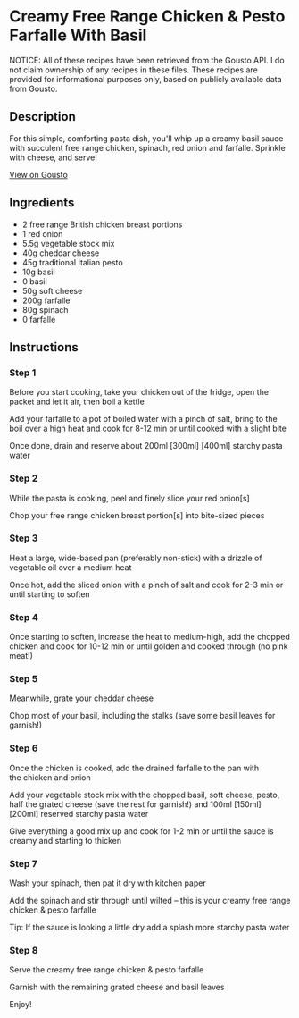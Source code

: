 # Creamy Free Range Chicken & Pesto Farfalle With Basil

NOTICE: All of these recipes have been retrieved from the Gousto API. I do not claim ownership of any recipes in these files. These recipes are provided for informational purposes only, based on publicly available data from Gousto.

## Description

For this simple, comforting pasta dish, you'll whip up a creamy basil sauce with succulent free range chicken, spinach, red onion and farfalle. Sprinkle with cheese, and serve!

[View on Gousto](https://www.gousto.co.uk/recipes/cookbook/creamy-free-range-chicken-pesto-farfalle-with-basil)

## Ingredients

- 2 free range British chicken breast portions
- 1 red onion
- 5.5g vegetable stock mix
- 40g cheddar cheese
- 45g traditional Italian pesto
- 10g basil
- 0 basil
- 50g soft cheese
- 200g farfalle 
- 80g spinach
- 0 farfalle

## Instructions


### Step 1

Before you start cooking, take your chicken out of the fridge, open the packet and let it air, then boil a kettle

Add your farfalle to a pot of boiled water with a pinch of salt, bring to the boil over a high heat and cook for 8-12 min or until cooked with a slight bite

Once done, drain and reserve about 200ml<span class="text-purple"> [300ml] </span><span class="text-danger">[400ml] </span>starchy pasta water


### Step 2

While the pasta is cooking, peel and finely slice your red onion[s]

Chop your free range chicken breast portion[s] into bite-sized pieces


### Step 3

Heat a large, wide-based pan (preferably non-stick) with a drizzle of vegetable oil over a medium heat

Once hot, add the sliced onion with a pinch of salt and cook for 2-3 min or until starting to soften


### Step 4

Once starting to soften, increase the heat to medium-high, add the chopped chicken and cook for 10-12 min or until golden and cooked through (no pink meat!)


### Step 5

Meanwhile, grate your cheddar cheese

Chop most of your basil, including the stalks (save some basil leaves for garnish!)


### Step 6

Once the chicken is cooked, add the drained farfalle to the pan with the chicken and onion

Add your vegetable stock mix with the chopped basil, soft cheese, pesto, half the grated cheese (save the rest for garnish!) and 100ml <span class="text-purple">[150ml] </span><span class="text-danger">[200ml] </span>reserved starchy pasta water

Give everything a good mix up and cook for 1-2 min or until the sauce is creamy and starting to thicken


### Step 7

Wash your spinach, then pat it dry with kitchen paper

Add the spinach and stir through until wilted – this is your creamy free range chicken & pesto farfalle

Tip: If the sauce is looking a little dry add a splash more starchy pasta water

### Step 8

Serve the creamy free range chicken & pesto farfalle

Garnish with the remaining grated cheese and basil leaves

Enjoy!

